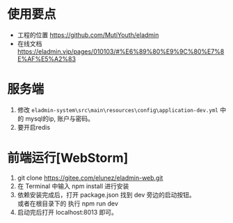 # 使用要点
* 工程的位置 https://github.com/MutiYouth/eladmin
* 在线文档 https://eladmin.vip/pages/010103/#%E6%89%80%E9%9C%80%E7%8E%AF%E5%A2%83

# 服务端

1) 修改 `eladmin-system\src\main\resources\config\application-dev.yml` 中的 mysql的ip, 账户与密码。 
2) 要开启redis


# 前端运行[WebStorm]

1) git clone https://gitee.com/elunez/eladmin-web.git
2) 在 Terminal 中输入 npm install 进行安装
3) 依赖安装完成后，打开 package.json 找到 dev 旁边的启动按钮。<br/>
   或者在根目录下的 执行 npm run dev 
4) 启动完后打开 localhost:8013 即可。